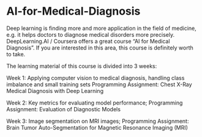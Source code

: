 # AI-for-Medical-Diagnosis

Deep learning is finding more and more application in the field of medicine, e.g. it helps doctors to diagnose medical disorders more precisely.
DeepLearning.AI / Coursera offers a great course “AI for Medical Diagnosis”.  If you are interested in this area, this course is definitely worth to take.

The learning material of this course is divided into 3 weeks:

Week 1: 
Applying computer vision to medical diagnosis, handling class imbalance and small training sets
Programming Assignment: Chest X-Ray Medical Diagnosis with Deep Learning

Week 2:
Key metrics for evaluating model performance;
Programming Assignment: Evaluation of Diagnostic Models

Week 3:
Image segmentation on MRI images; 
Programming Assignment: Brain Tumor Auto-Segmentation for Magnetic Resonance Imaging (MRI)
